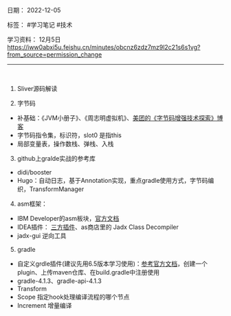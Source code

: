 日期： 2022-12-05

标签： #学习笔记 #技术

学习资料： 
12月5日 https://iww0abxi5u.feishu.cn/minutes/obcnz6zdz7mz9l2c21s6s1vg?from_source=permission_change

---
<br>

1. Sliver源码解读

2. 字节码
- 补基础：《JVM小册子》、《周志明虚拟机》、[美团的《字节码增强技术探索》博客](https://tech.meituan.com/2019/09/05/java-bytecode-enhancement.html)
- 字节码指令集，标识符，slot0 是指this
- 局部变量表，操作数栈、弹栈、入栈

3. github上gralde实战的参考库
 - didi/booster
 - Hugo：自动日志，基于Annotation实现，重点gradle使用方式，字节码编织，TransformManager

4. asm框架：
- IBM Developer的asm板块，[官方文档](http://asm.ow2.io) 
- IDEA插件： [三方插件](https://plugins.jetbrains.com/plugin/5918-asm-bytecode-outline )、as商店里的 Jadx Class Decompiler
- jadx-gui 逆向工具

5. gradle
- 自定义grdle插件(建议先用6.5版本学习使用)：[参考官方文档](https://docs.gradle.org/current/userguide/designing_gradle.html)，创建一个plugin、上传maven仓库、在build.gradle中注册使用
- gradle-4.1.3、gradle-api-4.1.3
- Transform
- Scope 指定hook处理编译流程的哪个节点
- Increment 增量编译
